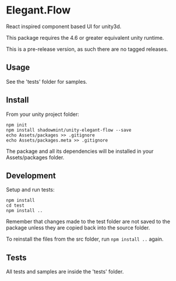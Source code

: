 # Elegant.Flow

React inspired component based UI for unity3d.

This package requires the 4.6 or greater equivalent unity runtime.

This is a pre-release version, as such there are no tagged releases.

## Usage

See the 'tests' folder for samples.

## Install

From your unity project folder:

    npm init
    npm install shadowmint/unity-elegant-flow --save
    echo Assets/packages >> .gitignore
    echo Assets/packages.meta >> .gitignore

The package and all its dependencies will be installed in
your Assets/packages folder.

## Development

Setup and run tests:

    npm install
    cd test
    npm install ..

Remember that changes made to the test folder are not saved to the package
unless they are copied back into the source folder.

To reinstall the files from the src folder, run `npm install ..` again.

## Tests

All tests and samples are inside the 'tests' folder.
